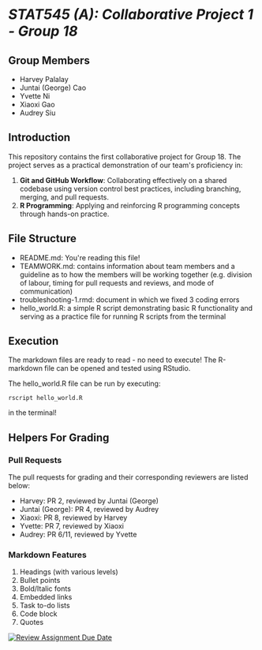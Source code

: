 # *STAT545 (A): Collaborative Project 1 - Group 18*

## Group Members

- Harvey Palalay
- Juntai (George) Cao
- Yvette Ni
- Xiaoxi Gao
- Audrey Siu

## Introduction

This repository contains the first collaborative project for Group 18. The project serves as a practical demonstration of our team's proficiency in:

1. **Git and GitHub Workflow**: Collaborating effectively on a shared codebase using version control best practices, including branching, merging, and pull requests.
2. **R Programming**: Applying and reinforcing R programming concepts through hands-on practice.

## File Structure

- README.md: You're reading this file!
- TEAMWORK.md: contains information about team members and a guideline as to how the members will be working together (e.g. division of labour, timing for pull requests and reviews, and mode of communication)
- troubleshooting-1.rmd: document in which we fixed 3 coding errors
- hello_world.R: a simple R script demonstrating basic R functionality and serving as a practice file for running R scripts from the terminal

## Execution

The markdown files are ready to read - no need to execute! The R-markdown file can be opened and tested using RStudio.

The hello_world.R file can be run by executing:

```shell
rscript hello_world.R
```

in the terminal!

## Helpers For Grading

### Pull Requests

The pull requests for grading and their corresponding reviewers are listed below:

- Harvey: PR 2, reviewed by Juntai (George)
- Juntai (George): PR 4, reviewed by Audrey
- Xiaoxi: PR 8, reviewed by Harvey
- Yvette: PR 7, reviewed by Xiaoxi
- Audrey: PR 6/11, reviewed by Yvette

### Markdown Features

1. Headings (with various levels)
2. Bullet points
3. Bold/Italic fonts
4. Embedded links
5. Task to-do lists
6. Code block
7. Quotes

[![Review Assignment Due Date](https://classroom.github.com/assets/deadline-readme-button-22041afd0340ce965d47ae6ef1cefeee28c7c493a6346c4f15d667ab976d596c.svg)](https://classroom.github.com/a/9EMQ9uX-)
